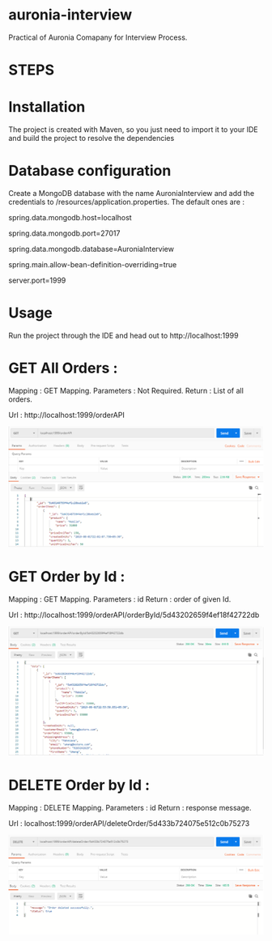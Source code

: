 # auronia-interview
Practical of Auronia Comapany for Interview Process.


# STEPS

# Installation

The project is created with Maven, so you just need to import it to your IDE and build the project to resolve the dependencies

# Database configuration

Create a MongoDB database with the name AuroniaInterview and add the credentials to /resources/application.properties.
The default ones are :

spring.data.mongodb.host=localhost

spring.data.mongodb.port=27017

spring.data.mongodb.database=AuroniaInterview

spring.main.allow-bean-definition-overriding=true

server.port=1999

# Usage

Run the project through the IDE and head out to http://localhost:1999

# GET All Orders :

Mapping : GET Mapping.
Parameters : Not Required.
Return : List of all orders.

Url : http://localhost:1999/orderAPI

![alt text](https://github.com/umang4846/auronia-interview/blob/master/getAllOrders.PNG)


# GET Order by Id :

Mapping : GET Mapping.
Parameters : id
Return : order of given Id.

Url : http://localhost:1999/orderAPI/orderById/5d43202659f4ef18f42722db

![alt text](https://github.com/umang4846/auronia-interview/blob/master/getOrderById.PNG)

# DELETE Order by Id :

Mapping : DELETE Mapping.
Parameters : id
Return : response message.

Url : localhost:1999/orderAPI/deleteOrder/5d433b724075e512c0b75273

![alt text](https://github.com/umang4846/auronia-interview/blob/master/deleteById.PNG)



